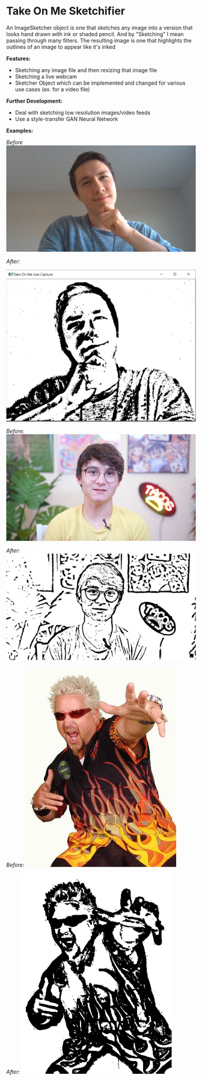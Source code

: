 # Take On Me Sketchifier

An ImageSketcher object is one that sketches any image into a version that looks hand drawn with ink or shaded pencil. And by "Sketching" I mean passing through many filters. The resulting image is one that highlights the outlines of an image to appear like it's inked


**Features:**
* Sketching any image file and then resizing that image file
* Sketching a live webcam
* Sketcher Object which can be implemented and changed for various use cases (ex. for a video file)

**Further Development:**
* Deal with sketching low resolution images/video feeds
* Use a style-transfer GAN Neural Network

**Examples:**

*Before*
![](Alex.jpg)

*After:*

![](Alex_Sketched.PNG)

*Before:*
![](Reeves.jpg)

*After:*
![](Reeves_sketched.png)


*Before:*
![](guyfieri_web.jpg)

*After:*
![](guyfieri_web_sketched.png)
